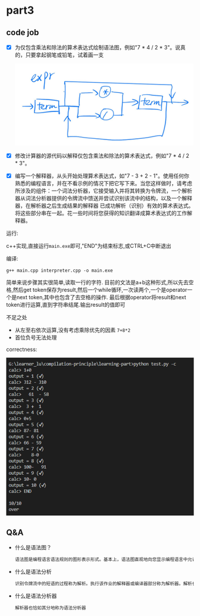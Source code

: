 # part3

## code job

- [x] 为仅包含乘法和除法的算术表达式绘制语法图，例如"7 \* 4 / 2 * 3"。说真的，只要拿起钢笔或铅笔，试着画一支

  ![q](https://raw.githubusercontent.com/learner-lu/picbed/master/q.jpg)
- [x] 修改计算器的源代码以解释仅包含乘法和除法的算术表达式，例如"7 \* 4 / 2 * 3"。
- [x] 编写一个解释器，从头开始处理算术表达式，如"7 - 3 + 2 - 1"。使用任何你熟悉的编程语言，并在不看示例的情况下把它写下来。当您这样做时，请考虑所涉及的组件：一个词法分析器，它接受输入并将其转换为令牌流，一个解析器从词法分析器提供的令牌流中馈送并尝试识别该流中的结构，以及一个解释器，在解析器之后生成结果的解释器 已成功解析（识别）有效的算术表达式。将这些部分串在一起。花一些时间将您获得的知识翻译成算术表达式的工作解释器。

运行:

c++实现,直接运行`main.exe`即可,"END"为结束标志,或CTRL+C中断退出

编译:

```shell
g++ main.cpp interpreter.cpp -o main.exe
```

简单来说步骤其实很简单,读取一行的字符. 目前的文法是a+b这种形式,所以先去空格,然后get token保存为result,然后一个while循环,一次读两个,一个是operator一个是next token,其中也包含了去空格的操作. 最后根据operator将result和next token进行运算,直到字符串结尾.输出result的值即可

不足之处

- 从左至右依次运算,没有考虑乘除优先的因素 `7+8*2`
- 首位负号无法处理

correctness:

![20220406021009](https://raw.githubusercontent.com/learner-lu/picbed/master/20220406021009.png)

## Q&A

- 什么是语法图？
  
  ```s
  语法图是编程语言语法规则的图形表示形式。基本上，语法图直观地向您显示编程语言中允许哪些语句，哪些语句不允许。
  ```

- 什么是语法分析
  
  ```s
  识别令牌流中的短语的过程称为解析。执行该作业的解释器或编译器部分称为解析器。解析也称为语法分析
  ```

- 什么是语法分析器

  ```s
  解析器也恰如其分地称为语法分析器
  ```
